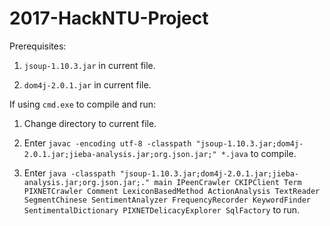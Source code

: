 # 2017-HackNTU-Project

Prerequisites:

1. `jsoup-1.10.3.jar` in current file.

2. `dom4j-2.0.1.jar` in current file.

If using `cmd.exe` to compile and run:

1. Change directory to current file.

2. Enter `javac -encoding utf-8 -classpath "jsoup-1.10.3.jar;dom4j-2.0.1.jar;jieba-analysis.jar;org.json.jar;" *.java` to compile.

3. Enter `java -classpath "jsoup-1.10.3.jar;dom4j-2.0.1.jar;jieba-analysis.jar;org.json.jar;." main IPeenCrawler CKIPClient Term PIXNETCrawler Comment LexiconBasedMethod ActionAnalysis TextReader SegmentChinese SentimentAnalyzer FrequencyRecorder KeywordFinder SentimentalDictionary PIXNETDelicacyExplorer SqlFactory` to run.
